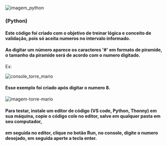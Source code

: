 ﻿

![imagem_python](https://github.com/LucieneRodrigues/Torre_de_Mario/assets/105310968/f94a742c-322c-48d3-a947-83f148fda0b2) 
### (Python)
#### Este código foi criado  com o objetivo de treinar lógica e conceito de validação, pois  só aceita numeros no intervalo informado.

#### Ao digitar um número aparece os caracteres '#' em formato de piramide, o tamanho da piramide será de acordo com o numero digitado.

Ex:

![console_torre_mario](https://github.com/LucieneRodrigues/Torre_de_Mario/assets/105310968/bba74354-b522-4023-8109-26c1e0c88b3e)


#### Esse exemplo foi criado após digitar o numero 8.

![imagem-torre-mario](https://github.com/LucieneRodrigues/Torre_de_Mario/assets/105310968/349cede6-f437-4078-9b10-ba04f6d05e1d)

#### Para testar, instale um editor de código (VS code, Python, Thonny) em sua máquina, copie o código cole no editor, salve em qualquer pasta em seu computador, 
#### em seguida no editor,  clique no botão Run, no console, digite o numero desejado, em seguida aperte a tecla enter.